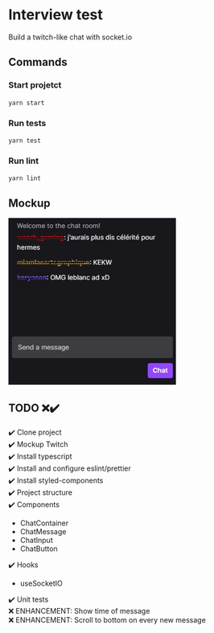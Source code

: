 # Interview test

Build a twitch-like chat with socket.io

## Commands
### Start projetct
```shell
yarn start
```

### Run tests
```shell
yarn test
```

### Run lint
```shell
yarn lint
```

## Mockup
![alt text](./twitch-chat.jpg)

## TODO ❌✔️
✔️ Clone project  
✔️ Mockup Twitch  
✔️ Install typescript  
✔️ Install and configure eslint/prettier  
✔️ Install styled-components  
✔️ Project structure  
✔️ Components
  - ChatContainer
  - ChatMessage
  - ChatInput
  - ChatButton  

✔️ Hooks
  - useSocketIO

✔️ Unit tests  
❌ ENHANCEMENT: Show time of message  
❌ ENHANCEMENT: Scroll to bottom on every new message  